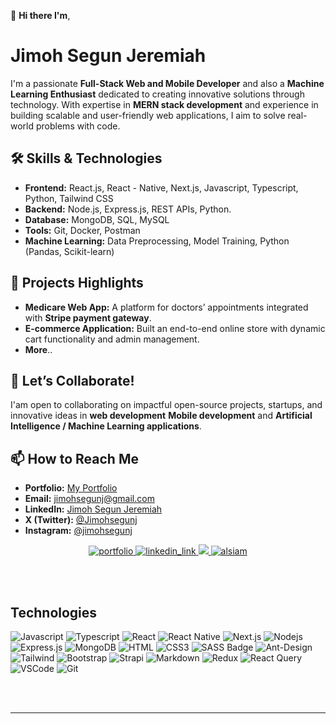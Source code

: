 👋 **Hi there I'm**,  
   # Jimoh Segun Jeremiah  

I'm a passionate **Full-Stack Web and Mobile Developer** and also a **Machine Learning Enthusiast** dedicated to creating innovative solutions through technology. With expertise in **MERN stack development** and experience in building scalable and user-friendly web applications, I aim to solve real-world problems with code.  

## 🛠️ Skills & Technologies  
- **Frontend:** React.js, React - Native, Next.js, Javascript, Typescript, Python, Tailwind CSS  
- **Backend:** Node.js, Express.js, REST APIs, Python.  
- **Database:** MongoDB, SQL, MySQL  
- **Tools:** Git, Docker, Postman  
- **Machine Learning:** Data Preprocessing, Model Training, Python (Pandas, Scikit-learn)  

## 🌟 Projects Highlights  
- **Medicare Web App:** A platform for doctors’ appointments integrated with **Stripe payment gateway**.  
- **E-commerce Application:** Built an end-to-end online store with dynamic cart functionality and admin management.
- **More**..

## 🤝 Let’s Collaborate!  
I'am open to collaborating on impactful open-source projects, startups, and innovative ideas in **web development** **Mobile development** and **Artificial Intelligence / Machine Learning applications**.  

## 📫 How to Reach Me  
- **Portfolio:** [My Portfolio](https://react-portfolio-website-ecru.vercel.app/)  
- **Email:** [jimohsegunj@gmail.com](mailto:jimohsegunj@gmail.com)  
- **LinkedIn:** [Jimoh Segun Jeremiah](https://www.linkedin.com/in/jimoh-segun-jeremiah-919b05125/)  
- **X (Twitter):** [@Jimohsegunj](https://x.com/Jimohsegunj)  
- **Instagram:** [@jimohsegunj](https://www.instagram.com/jimohsegunj/)

<p align="center">
 <a href="https://react-portfolio-website-ecru.vercel.app/" target="_blank">
  <img src="https://img.shields.io/badge/Website-DC143C?style=for-the-badge&logo=medium&logoColor=white" alt="portfolio" />
 </a>
 <a href="https://www.linkedin.com/in/jimoh-segun-jeremiah-919b05125/" target="_blank">
  <img src="https://img.shields.io/badge/LinkedIn-0077B5?style=for-the-badge&logo=linkedin&logoColor=white" alt="linkedin_link"/>
 </a>
 <a href="https://x.com/Jimohsegunj" target="_blank">
  <img src="https://img.shields.io/badge/Twitter-1DA1F2?style=for-the-badge&logo=twitter&logoColor=white" />
 </a>
 <a href="https://www.instagram.com/jimohsegunj/" target="_blank">
  <img src="https://img.shields.io/badge/Instagram-fe4164?style=for-the-badge&logo=instagram&logoColor=white" alt="alsiam" />
 </a> 
</p>
<br />
<br/>

## Technologies

![Javascript](https://img.shields.io/badge/Javascript-F0DB4F?style=for-the-badge&labelColor=black&logo=javascript&logoColor=F0DB4F)
![Typescript](https://img.shields.io/badge/Typescript-007acc?style=for-the-badge&labelColor=black&logo=typescript&logoColor=007acc)
![React](https://img.shields.io/badge/-React-61DBFB?style=for-the-badge&labelColor=black&logo=react&logoColor=61DBFB)
![React Native](https://img.shields.io/badge/React_Native-20232A?style=for-the-badge&logo=react&logoColor=61DAFB)
![Next.js](https://img.shields.io/badge/next.js-000000?style=for-the-badge&logo=nextdotjs&logoColor=white)
![Nodejs](https://img.shields.io/badge/Nodejs-3C873A?style=for-the-badge&labelColor=black&logo=node.js&logoColor=3C873A)
![Express.js](https://img.shields.io/badge/Express.js-000000?style=for-the-badge&logo=express&logoColor=white)
![MongoDB](https://img.shields.io/badge/MongoDB-4EA94B?style=for-the-badge&logo=mongodb&logoColor=white)
![HTML](https://img.shields.io/badge/HTML5-E34F26?style=for-the-badge&logo=html5&logoColor=white)
![CSS3](https://img.shields.io/badge/CSS3-1572B6?style=for-the-badge&logo=css3&logoColor=white)
![SASS Badge](https://img.shields.io/badge/Sass-CC6699?style=for-the-badge&logo=sass&logoColor=white)
![Ant-Design](https://img.shields.io/badge/AntDesign-0170FE?style=for-the-badge&logo=antdesign&logoColor=white)
![Tailwind](https://img.shields.io/badge/Tailwind_CSS-092749?style=for-the-badge&logo=tailwindcss&logoColor=06B6D4&labelColor=000000)
![Bootstrap](https://img.shields.io/badge/Bootstrap-563D7C?style=for-the-badge&logo=bootstrap&logoColor=white)
![Strapi](https://img.shields.io/badge/strapi-2E7EEA?style=for-the-badge&logo=strapi&logoColor=white)
![Markdown](https://img.shields.io/badge/Markdown-000000?style=for-the-badge&logo=markdown&logoColor=white)
![Redux](https://img.shields.io/badge/Redux-593D88?style=for-the-badge&logo=redux&logoColor=white)
![React Query](https://img.shields.io/badge/-React_Query-FF4154?style=for-the-badge&logo=react%20query&logoColor=white)
![VSCode](https://img.shields.io/badge/Visual_Studio-0078d7?style=for-the-badge&logo=visual%20studio&logoColor=white)
![Git](https://img.shields.io/badge/Git-F05032?style=for-the-badge&logo=git&logoColor=white)

<br/>
<br/>
<hr/>





